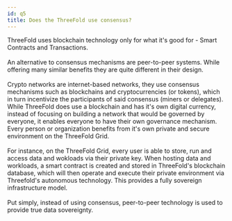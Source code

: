 ```yaml
---
id: q5
title: Does the ThreeFold use consensus?
---
```


<p class="text-gray-200 font-light">

ThreeFold uses blockchain technology only for what it's good for - Smart Contracts and Transactions. 
<br/>
<br/>
An alternative to consensus mechanisms are peer-to-peer systems. While offering many similar benefits they are quite different in their design.
<br/>
<br/>
Crypto networks are internet-based networks, they use consensus mechanisms such as blockchains and cryptocurrencies (or tokens), which in turn incentivize the participants of said consensus (miners or delegates). While ThreeFold does use a blockchain and has it's own digital currency, instead of focusing on building a network that would be governed by everyone, it enables everyone to have their own governance mechanism. Every person or organization benefits from it's own private and secure environment on the ThreeFold Grid.
<br/>
<br/>
For instance, on the ThreeFold Grid, every user is able to store, run and access data and wokloads via their private key. When hosting data and workloads, a smart contract is created and stored in ThreeFold's blockchain database, which will then operate and execute their private environment via Threefold's autonomous technology. This provides a fully sovereign infrastructure model.
<br/>
<br/>
Put simply, instead of using consensus, peer-to-peer technology is used to provide true data sovereignty.


</p>